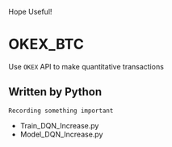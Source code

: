 Hope Useful!
# OKEX_BTC
 Use `OKEX` API to make quantitative transactions
## Written by Python
    Recording something important
* Train_DQN_Increase.py
* Model_DQN_Increase.py
